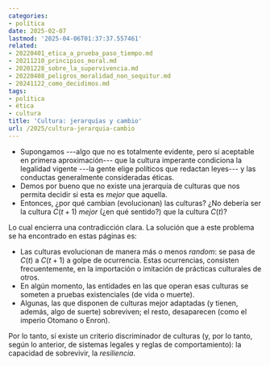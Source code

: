 ```yaml
---
categories:
- política
date: 2025-02-07
lastmod: '2025-04-06T01:37:37.557461'
related:
- 20220401_etica_a_prueba_paso_tiempo.md
- 20211210_principios_moral.md
- 20201228_sobre_la_supervivencia.md
- 20220408_peligros_moralidad_non_sequitur.md
- 20241122_como_decidimos.md
tags:
- política
- ética
- cultura
title: 'Cultura: jerarquías y cambio'
url: /2025/cultura-jerarquia-cambio
---
```


- Supongamos ---algo que no es totalmente evidente, pero sí aceptable en primera aproximación--- que la cultura imperante condiciona la legalidad vigente ---la gente elige políticos que redactan leyes--- y las conductas generalmente consideradas éticas.
- Demos por bueno que no existe una jerarquía de culturas que nos permita decidir si esta es _mejor_ que aquella.
- Entonces, ¿por qué cambian (evolucionan) las culturas? ¿No debería ser la cultura $C(t+1)$ _mejor_ (¿en qué sentido?) que la cultura $C(t)$?

Lo cual encierra una contradicción clara. La solución que a este problema se ha encontrado en estas páginas es:

- Las culturas evolucionan de manera más o menos _random_: se pasa de $C(t)$ a $C(t+1)$ a golpe de ocurrencia. Estas ocurrencias, consisten frecuentemente, en la importación o imitación de prácticas culturales de otros.
- En algún momento, las entidades en las que operan esas culturas se someten a pruebas existenciales (de vida o muerte).
- Algunas, las que disponen de culturas mejor adaptadas (y tienen, además, algo de suerte) sobreviven; el resto, desaparecen (como el imperio Otomano o Enron).

Por lo tanto, sí existe un criterio discriminador de culturas (y, por lo tanto, según lo anterior, de sistemas legales y reglas de comportamiento): la capacidad de sobrevivir, la _resiliencia_.
